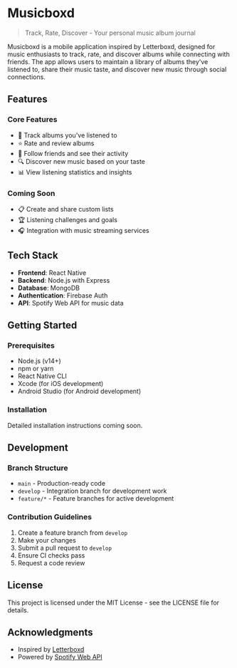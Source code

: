 # Musicboxd

> Track, Rate, Discover - Your personal music album journal

Musicboxd is a mobile application inspired by Letterboxd, designed for music enthusiasts to track, rate, and discover albums while connecting with friends. The app allows users to maintain a library of albums they've listened to, share their music taste, and discover new music through social connections.

## Features

### Core Features
- 🎵 Track albums you've listened to
- ⭐ Rate and review albums
- 👥 Follow friends and see their activity
- 🔍 Discover new music based on your taste
- 📊 View listening statistics and insights

### Coming Soon
- 📋 Create and share custom lists
- 🏆 Listening challenges and goals
- 🎧 Integration with music streaming services

## Tech Stack

- **Frontend**: React Native
- **Backend**: Node.js with Express
- **Database**: MongoDB
- **Authentication**: Firebase Auth
- **API**: Spotify Web API for music data

## Getting Started

### Prerequisites
- Node.js (v14+)
- npm or yarn
- React Native CLI
- Xcode (for iOS development)
- Android Studio (for Android development)

### Installation

Detailed installation instructions coming soon.

## Development

### Branch Structure
- `main` - Production-ready code
- `develop` - Integration branch for development work
- `feature/*` - Feature branches for active development

### Contribution Guidelines
1. Create a feature branch from `develop`
2. Make your changes
3. Submit a pull request to `develop`
4. Ensure CI checks pass
5. Request a code review

## License

This project is licensed under the MIT License - see the LICENSE file for details.

## Acknowledgments

- Inspired by [Letterboxd](https://letterboxd.com/)
- Powered by [Spotify Web API](https://developer.spotify.com/documentation/web-api/) 
